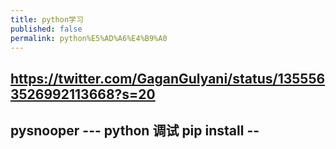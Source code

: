 ```yaml
---
title: python学习
published: false
permalink: python%E5%AD%A6%E4%B9%A0
---
```


## https://twitter.com/GaganGulyani/status/1355563526992113668?s=20
## pysnooper --- python 调试 pip install --
##
